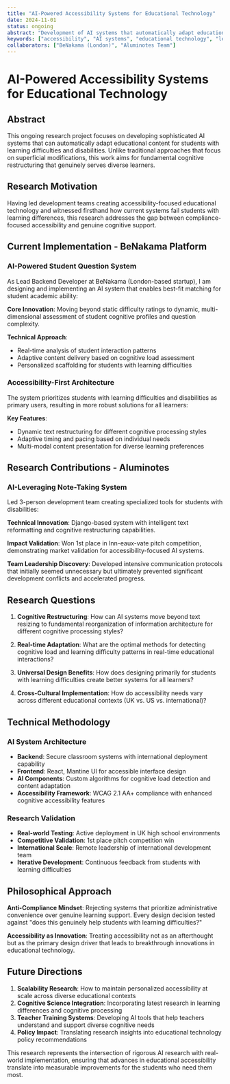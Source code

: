 ```yaml
---
title: "AI-Powered Accessibility Systems for Educational Technology"
date: 2024-11-01
status: ongoing
abstract: "Development of AI systems that automatically adapt educational content for students with learning difficulties and disabilities. Focus on fundamental cognitive restructuring rather than superficial modifications, informed by real-world implementation experience."
keywords: ["accessibility", "AI systems", "educational technology", "learning difficulties", "cognitive adaptation"]
collaborators: ["BeNakama (London)", "Aluminotes Team"]
---
```


# AI-Powered Accessibility Systems for Educational Technology

## Abstract

This ongoing research project focuses on developing sophisticated AI systems that can automatically adapt educational content for students with learning difficulties and disabilities. Unlike traditional approaches that focus on superficial modifications, this work aims for fundamental cognitive restructuring that genuinely serves diverse learners.

## Research Motivation

Having led development teams creating accessibility-focused educational technology and witnessed firsthand how current systems fail students with learning differences, this research addresses the gap between compliance-focused accessibility and genuine cognitive support.

## Current Implementation - BeNakama Platform

### AI-Powered Student Question System
As Lead Backend Developer at BeNakama (London-based startup), I am designing and implementing an AI system that enables best-fit matching for student academic ability:

**Core Innovation**: Moving beyond static difficulty ratings to dynamic, multi-dimensional assessment of student cognitive profiles and question complexity.

**Technical Approach**:
- Real-time analysis of student interaction patterns
- Adaptive content delivery based on cognitive load assessment
- Personalized scaffolding for students with learning difficulties

### Accessibility-First Architecture
The system prioritizes students with learning difficulties and disabilities as primary users, resulting in more robust solutions for all learners:

**Key Features**:
- Dynamic text restructuring for different cognitive processing styles
- Adaptive timing and pacing based on individual needs
- Multi-modal content presentation for diverse learning preferences

## Research Contributions - Aluminotes

### AI-Leveraging Note-Taking System
Led 3-person development team creating specialized tools for students with disabilities:

**Technical Innovation**: Django-based system with intelligent text reformatting and cognitive restructuring capabilities.

**Impact Validation**: Won 1st place in Inn-eaux-vate pitch competition, demonstrating market validation for accessibility-focused AI systems.

**Team Leadership Discovery**: Developed intensive communication protocols that initially seemed unnecessary but ultimately prevented significant development conflicts and accelerated progress.

## Research Questions

1. **Cognitive Restructuring**: How can AI systems move beyond text resizing to fundamental reorganization of information architecture for different cognitive processing styles?

2. **Real-time Adaptation**: What are the optimal methods for detecting cognitive load and learning difficulty patterns in real-time educational interactions?

3. **Universal Design Benefits**: How does designing primarily for students with learning difficulties create better systems for all learners?

4. **Cross-Cultural Implementation**: How do accessibility needs vary across different educational contexts (UK vs. US vs. international)?

## Technical Methodology

### AI System Architecture
- **Backend**: Secure classroom systems with international deployment capability
- **Frontend**: React, Mantine UI for accessible interface design
- **AI Components**: Custom algorithms for cognitive load detection and content adaptation
- **Accessibility Framework**: WCAG 2.1 AA+ compliance with enhanced cognitive accessibility features

### Research Validation
- **Real-world Testing**: Active deployment in UK high school environments
- **Competitive Validation**: 1st place pitch competition win
- **International Scale**: Remote leadership of international development team
- **Iterative Development**: Continuous feedback from students with learning difficulties

## Philosophical Approach

**Anti-Compliance Mindset**: Rejecting systems that prioritize administrative convenience over genuine learning support. Every design decision tested against "does this genuinely help students with learning difficulties?"

**Accessibility as Innovation**: Treating accessibility not as an afterthought but as the primary design driver that leads to breakthrough innovations in educational technology.

## Future Directions

1. **Scalability Research**: How to maintain personalized accessibility at scale across diverse educational contexts
2. **Cognitive Science Integration**: Incorporating latest research in learning differences and cognitive processing
3. **Teacher Training Systems**: Developing AI tools that help teachers understand and support diverse cognitive needs
4. **Policy Impact**: Translating research insights into educational technology policy recommendations

This research represents the intersection of rigorous AI research with real-world implementation, ensuring that advances in educational accessibility translate into measurable improvements for the students who need them most.

